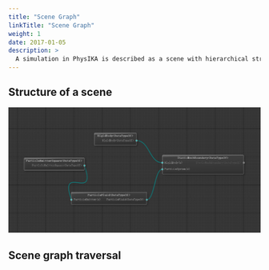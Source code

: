 ```yaml
---
title: "Scene Graph"
linkTitle: "Scene Graph"
weight: 1
date: 2017-01-05
description: >
  A simulation in PhysIKA is described as a scene with hierarchical structures. This scene is composed of nodes organized as a **Directed Acyclic Graph** (DAG).
---
```


## Structure of a scene
![SceneFlow](sceneflow.jpg)


## Scene graph traversal

